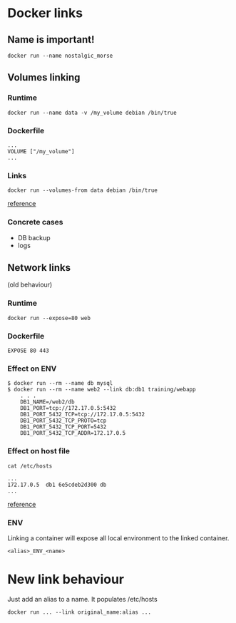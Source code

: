 # Docker links




## Name is important!

`docker run --name nostalgic_morse`



## Volumes linking


### Runtime

```
docker run --name data -v /my_volume debian /bin/true
```


### Dockerfile

```
...
VOLUME ["/my_volume"]
...
```


### Links

```
docker run --volumes-from data debian /bin/true
```

[reference](http://docs.docker.com/userguide/dockervolumes/)


### Concrete cases

 - DB backup
 - logs



## Network links

(old behaviour)


### Runtime

```
docker run --expose=80 web
```


### Dockerfile

```
EXPOSE 80 443
```


### Effect on ENV

```
$ docker run --rm --name db mysql
$ docker run --rm --name web2 --link db:db1 training/webapp
    . . .
    DB1_NAME=/web2/db
    DB1_PORT=tcp://172.17.0.5:5432
    DB1_PORT_5432_TCP=tcp://172.17.0.5:5432
    DB1_PORT_5432_TCP_PROTO=tcp
    DB1_PORT_5432_TCP_PORT=5432
    DB1_PORT_5432_TCP_ADDR=172.17.0.5
```


### Effect on host file

```
cat /etc/hosts

...
172.17.0.5  db1 6e5cdeb2d300 db
...
```

[reference](http://docs.docker.com/userguide/dockerlinks/)


### ENV

Linking a container will expose all local environment to the linked container.

`<alias>_ENV_<name>`



# New link behaviour

Just add an alias to a name.
It populates /etc/hosts

```
docker run ... --link original_name:alias ...
```
